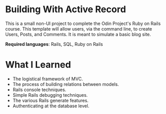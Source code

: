 # Building With Active Record

This is a small non-UI project to complete the Odin Project's Ruby on Rails course. This template will allow users, via the command line, to create Users, Posts, and Comments. It is meant to simulate a basic blog site. 

**Required languages**: Rails, SQL, Ruby on Rails

# What I Learned

* The logistical framework of MVC. 
* The process of building relations between models.
* Rails console techniques.
* Simple Rails debugging techniques.
* The various Rails generate features.
* Authenticating at the database level. 